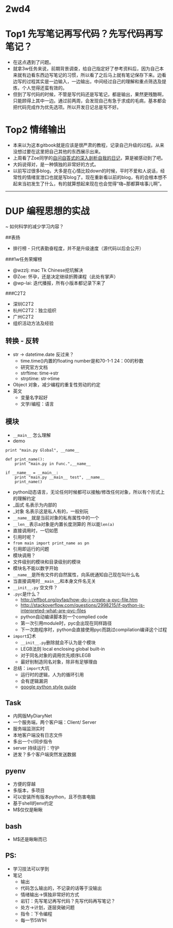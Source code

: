 # 2wd4
# Top1 先写笔记再写代码？先写代码再写笔记？
* 在这点遇到了问题。
* 就拿3w任务来说，前期背景调查，给自己指定好了参考资料后，因为自己本来就有边看东西边写笔记的习惯，所以看了之后马上就有笔记保存下来。边看边写的过程其实是一边输入，一边输出，中间经过自己的理解和重点筛选及提炼，个人觉得还蛮有效的。
* 但到了写代码的时候，不管是写代码还是写笔记，都是输出，果然更残酷啊，只能顾得上其中一边。通过前两周，会发现自己有急于求成的毛病，基本都会把代码完成作为优先选项。所以开发日记总是写不好。

# Top2 情绪输出
* 本来以为这本gitbook就是应该是很严肃的教程，记录自己升级的过程。从来没想过要在这里把自己其他的东西展示出来。
* 上周看了Zoe同学的[自问自答式的深入剖析自我的日记](https://zoejane.gitbooks.io/omooc2py/content/1sTry/face-problem.html)，算是被感动到了吧。
* 大妈说得对，是一种慎独的非常好的方式。
* 以前写过很多blog，大多是在心情比较down的时候，平时不爱和人说话，经常性的情绪宣泄口也就是写blog了。现在重新看以前的blog，有的会根本想不起来当初发生了什么，有的就算想起来现在也会觉得“嗨~那都算啥事儿啊”。




---


# DUP 编程思想的实战
~ 如何科学的减少学习内容？


##表扬
* 排行榜 - 只代表勤奋程度，并不是升级速度（源代码以后会公开）

###1w任务荣耀榜
* @wzzlj: mac Tk Chinese挖坑解决
* @Zoe: 怀孕，还是决定继续折腾课程（此处有掌声）
* @wp-lai: 迭代播报，所有小版本都记录下来了

###C2T2
* 深圳C2T2
* 杭州C2T2：独立组织
* 广州C2T2
* 组织活动方法及经验

## 转换 - 反转
* str -> datetime.date 反过来？
	* time.time()内置的floating number是和70-1-1 24：00的秒数
	* 研究官方文档
	* strftime: time->str
	* strptime: str->time
* Object 对象，减少编程的重复性劳动的约定
* 英文
	* 变量名字起好
	* 文学/编程：语言

## 模块
* ```__main__``` 怎么理解
* demo

```
print "main.py Global", __name__

def print_name():
	print “main.py in Func.",__name__

if __name__ = __main__:
	print "main.py __main__ test", __name__
	print_name()
```

* python动态语言，无论任何时候都可以接触/修改任何对象，所以有个形式上的理解约定
* _函式 名表示为内部的
* _对象 名表示这是私人有的，一般别玩
* ```__name__```就是当前对象的私有属性中的一个
* ```__len__```表示a对象是内置长度测算的 所以能```len(a)```
* 直接调用时，一切如愿
* 引用时呢？
* ```from main import print_name as pn```
* 引用即运行的问题
* 模块调用？
* 文件级别的模块和目录级别的模块
* 模块名不能以数字开始
* ```__name__```是所有文件的自然属性，向系统通知自己现在叫什么名
* 当直接调用时```__main__```,和本身文件名无关
* ```__init__.py``` 空文件？
* ```.pyc```是什么？
    * http://effbot.org/pyfaq/how-do-i-create-a-pyc-file.htm
    * http://stackoverflow.com/questions/2998215/if-python-is-interpreted-what-are-pyc-files
    * python自动编译脚本到一个complied code
    * 第一次引用module时，pyc会出现在同样路径
    * 下一次跑程序时，python会直接使用pyc而跳过compilation编译这个过程
* ```import```幻术
	* ```__init__.py```删除就会不认为是个模块
	* LEGB法则 local enclosing global built-in
	* 对于同名对象的调用优先顺序LEGB
	* 最好别制造同名对象，除非有足够理由
* 总结：```import```大坑
	* 运行时的逻辑，人为的循环引用
	* 会有逻辑漏洞
	* [google python style guide](https://google.github.io/styleguide/pyguide.html)


## Task
* 内网版MyDiaryNet
* 一个服务端，两个客户端：Client/ Server
* 服务端监测实时
* 本地客户端没有日志文件
* 多出一个r/同步指令
* server 持续运行：守护
* 迸发？多个客户端突然发送数据

## pyenv
* 方便的穿越
* 多版本，多项目
* 可以安装所有版本python，且不伤害电脑
* 基于shell的env约定
* M$仅仅是瞅瞅

## bash
* M$还是瞅瞅而已

## PS:
* 学习技法可以学到
* 笔记
	* 输出
	* 代码怎么输出的，不记录的话等于没输出
	* 情绪输出->慎独非常好的方式
	* 岩钉：先写笔记再写代码？先写代码再写笔记？
	* 处方->计划，逐层突破问题
	* 指令：下令编程
	* 每一节5W1H